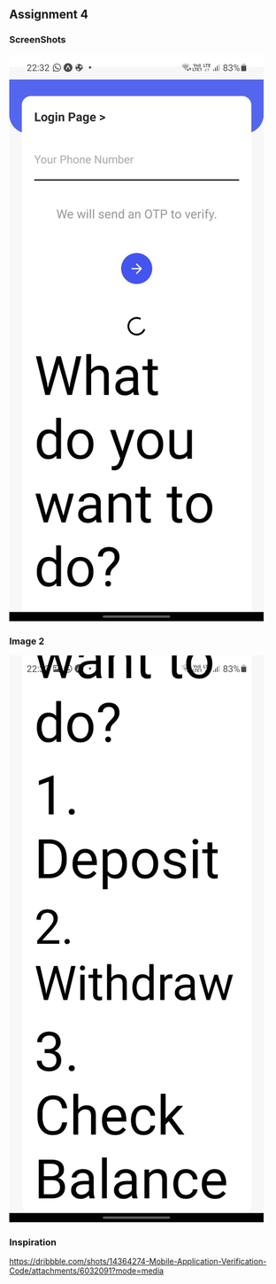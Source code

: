 ## Assignment 4

### ScreenShots

![img1](./docs/ss1.jpg)

### Image 2

![img1](./docs/ss2.jpg)

### Inspiration 

https://dribbble.com/shots/14364274-Mobile-Application-Verification-Code/attachments/6032091?mode=media


